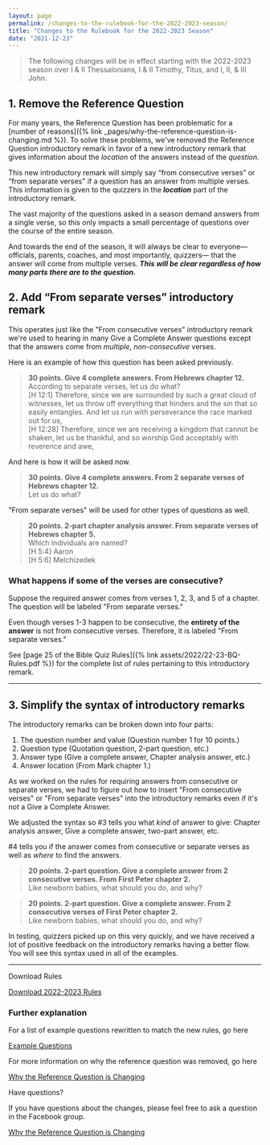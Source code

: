 ```yaml
---
layout: page
permalink: /changes-to-the-rulebook-for-the-2022-2023-season/
title: "Changes to the Rulebook for the 2022-2023 Season"
date: "2021-12-23"
---
```


> The following changes will be in effect starting with the 2022-2023 season over I & II Thessalonians, I & II Timothy, Titus, and I, II, & III John.

## **1\. Remove the Reference Question**

For many years, the Reference Question has been problematic for a [number of reasons]({% link _pages/why-the-reference-question-is-changing.md %}). To solve these problems, we've removed the Reference Question introductory remark in favor of a new introductory remark that gives information about the _location_ of the answers instead of the _question_.

This new introductory remark will simply say “from consecutive verses” or “from separate verses" if a question has an answer from multiple verses. This information is given to the quizzers in the **_location_** part of the introductory remark.

The vast majority of the questions asked in a season demand answers from a single verse, so this only impacts a small percentage of questions over the course of the entire season.

And towards the end of the season, it will always be clear to everyone—officials, parents, coaches, and most importantly, quizzers— that the answer will come from multiple verses. **_This will be clear regardless of how many parts there are to the question._**

## 2\. **Add “From separate verses” introductory remark**

This operates just like the "From consecutive verses" introductory remark we're used to hearing in many Give a Complete Answer questions except that the answers come from _multiple, non-consecutive_ verses.

Here is an example of how this question has been asked previously.

> **30 points. Give 4 complete answers. From Hebrews chapter 12.**  
According to separate verses, let us do what?  
> \[H 12:1\] Therefore, since we are surrounded by such a great cloud of witnesses, let us throw off everything that hinders and the sin that so easily entangles. And let us run with perseverance the race marked out for us,  
> \[H 12:28\] Therefore, since we are receiving a kingdom that cannot be shaken, let us be thankful, and so worship God acceptably with reverence and awe,

And here is how it will be asked now.

> **30 points. Give 4 complete answers. From 2 separate verses of Hebrews chapter 12.**  
Let us do what?

"From separate verses" will be used for other types of questions as well.

> **20 points. 2-part chapter analysis answer. From separate verses of Hebrews chapter 5.**  
Which individuals are named?  
\[H 5:4\] Aaron  
\[H 5:6\] Melchizedek

### What happens if some of the verses are consecutive?

Suppose the required answer comes from verses 1, 2, 3, and 5 of a chapter. The question will be labeled "From separate verses."

Even though verses 1-3 happen to be consecutive, the **entirety of the answer** is not from consecutive verses. Therefore, it is labeled "From separate verses."

See [page 25 of the Bible Quiz Rules]({% link assets/2022/22-23-BQ-Rules.pdf %}) for the complete list of rules pertaining to this introductory remark.

* * *

## **3\. Simplify the syntax of introductory remarks**

The introductory remarks can be broken down into four parts:

1. The question number and value (Question number 1 for 10 points.)
2. Question type (Quotation question, 2-part question, etc.)
3. Answer type (Give a complete answer, Chapter analysis answer, etc.)
4. Answer location (From Mark chapter 1.)

As we worked on the rules for requiring answers from consecutive or separate verses, we had to figure out how to insert "From consecutive verses" or "From separate verses" into the introductory remarks even if it's not a Give a Complete Answer.

We adjusted the syntax so #3 tells you what _kind_ of answer to give: Chapter analysis answer, Give a complete answer, two-part answer, etc.

#4 tells you if the answer comes from consecutive or separate verses as well as _where_ to find the answers.

> **20 points. 2-part question. Give a complete answer from 2 consecutive verses. From First Peter chapter 2.**  
Like newborn babies, what should you do, and why?

> **20 points. 2-part question. Give a complete answer. From 2 consecutive verses of First Peter chapter 2.**  
Like newborn babies, what should you do, and why?

In testing, quizzers picked up on this very quickly, and we have received a lot of positive feedback on the introductory remarks having a better flow. You will see this syntax used in all of the examples.

* * *

Download Rules

<a href="{% link assets/2022/22-23-BQ-Rules.pdf %}" class="button is-primary">Download 2022-2023 Rules</a>


### Further explanation

For a list of example questions rewritten to match the new rules, go here

<a href="{% link _pages/question-examples-under-proposed-rule-changes.md %}" class="button is-primary">Example Questions</a>

For more information on why the reference question was removed, go here

<a href="{% link _pages/why-the-reference-question-is-changing.md %}" class="button is-primary">Why the Reference Question is Changing</a>

Have questions?

If you have questions about the changes, please feel free to ask a question in the Facebook group.

<a href="https://www.facebook.com/groups/agbiblequiz" class="button is-primary">Why the Reference Question is Changing</a>
